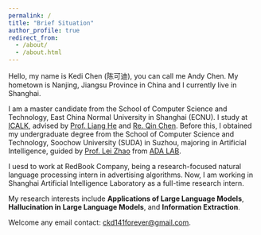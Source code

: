 ```yaml
---
permalink: /
title: "Brief Situation"
author_profile: true
redirect_from: 
  - /about/
  - /about.html
---
```


Hello, my name is Kedi Chen (陈可迪), you can call me Andy Chen. My hometown is Nanjing, Jiangsu Province in China and I currently live in Shanghai. 

I am a master candidate from the School of Computer Science and Technology, East China Normal University in Shanghai (ECNU). I study at [ICALK](https://github.com/ECNU-ICALK), advised by [Prof. Liang He](https://faculty.ecnu.edu.cn/_s16/hl2/main.psp) and [Re. Qin Chen](https://faculty.ecnu.edu.cn/_s16/cq2_21262/main.psp). Before this, I obtained my undergraduate degree from the School of Computer Science and Technology, Soochow University (SUDA) in Suzhou, majoring in Artificial Intelligence, guided by [Prof. Lei Zhao](https://scst.suda.edu.cn/11/29/c30767a528681/page.htm) from [ADA LAB](https://ada.suda.edu.cn/).

I uesd to work at RedBook Company, being a research-focused natural language processing intern in advertising algorithms. Now, I am working in Shanghai Artificial Intelligence Laboratory as a full-time research intern.

My research interests include **Applications of Large Language Models**, **Hallucination in Large Language Models**, and **Information Extraction**.

Welcome any email contact: ckd141forever@gmail.com.

